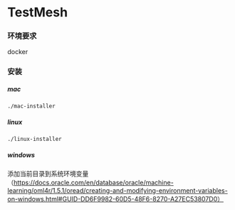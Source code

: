 # TestMesh

### 环境要求

docker


### 安装

##### mac

```shell
./mac-installer
```

##### linux

```shell
./linux-installer
```

##### windows

添加当前目录到系统环境变量（https://docs.oracle.com/en/database/oracle/machine-learning/oml4r/1.5.1/oread/creating-and-modifying-environment-variables-on-windows.html#GUID-DD6F9982-60D5-48F6-8270-A27EC53807D0）



